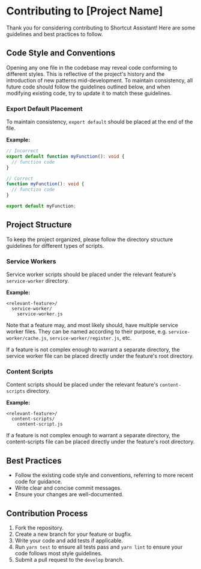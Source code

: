 # Contributing to [Project Name]

Thank you for considering contributing to Shortcut Assistant! Here are some guidelines and best practices to follow.

## Code Style and Conventions

Opening any one file in the codebase may reveal code conforming to different styles. This is reflective
of the project's history and the introduction of new patterns mid-development. To maintain consistency,
all future code should follow the guidelines outlined below, and when modifying existing code, try to
update it to match these guidelines.

### Export Default Placement

To maintain consistency, `export default` should be placed at the end of the file. 

**Example:**

```typescript
// Incorrect
export default function myFunction(): void {
  // function code
}

// Correct
function myFunction(): void {
  // function code
}

export default myFunction;
```

## Project Structure

To keep the project organized, please follow the directory structure guidelines for different types of scripts.

### Service Workers

Service worker scripts should be placed under the relevant feature's `service-worker` directory.

**Example:**
```
<relevant-feature>/
  service-worker/
    service-worker.js
```

Note that a feature may, and most likely should, have multiple service worker files. They can be named
according to their purpose, e.g. `service-worker/cache.js`, `service-worker/register.js`, etc.

If a feature is not complex enough to warrant a separate directory, the service worker file can be
placed directly under the feature's root directory.

### Content Scripts

Content scripts should be placed under the relevant feature's `content-scripts` directory.

**Example:**
```
<relevant-feature>/
  content-scripts/
    content-script.js
```
If a feature is not complex enough to warrant a separate directory, the content-scripts file can be
placed directly under the feature's root directory.


## Best Practices

- Follow the existing code style and conventions, referring to more recent code for guidance.
- Write clear and concise commit messages.
- Ensure your changes are well-documented.

## Contribution Process

1. Fork the repository.
2. Create a new branch for your feature or bugfix.
3. Write your code and add tests if applicable.
4. Run `yarn test` to ensure all tests pass and `yarn lint` to ensure your code follows most style guidelines.
4. Submit a pull request to the `develop` branch.
